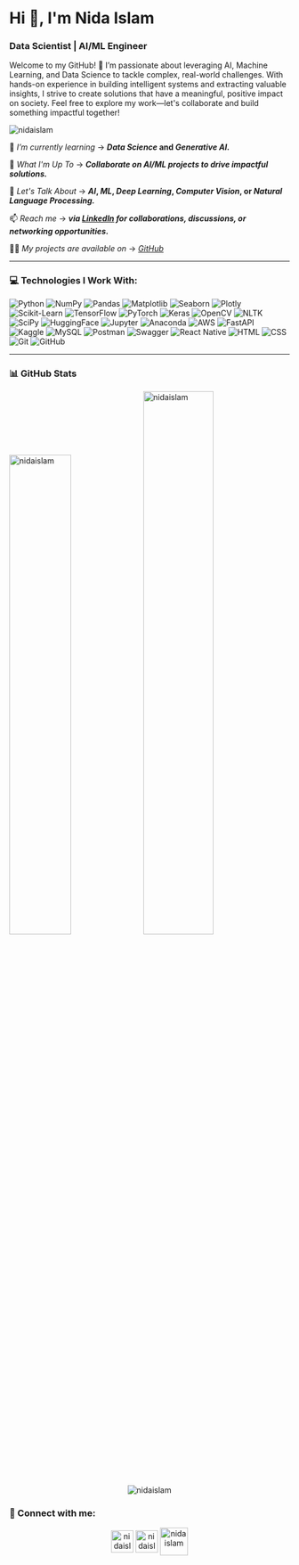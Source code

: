 <h1 align="left">Hi 👋, I'm Nida Islam</h1>
<h3 align="left">Data Scientist | AI/ML Engineer</h3>
<P>Welcome to my GitHub! 🚀 I’m passionate about leveraging AI, Machine Learning, and Data Science to tackle complex, real-world challenges. With hands-on experience in building intelligent systems and extracting valuable insights, I strive to create solutions that have a meaningful, positive impact on society. Feel free to explore my work—let's collaborate and build something impactful together!</P>



<p align="left"> <img src="https://komarev.com/ghpvc/?username=nidaislam&label=Profile%20views&color=0e75b6&style=flat" alt="nidaislam" /> </p>



🌱 *I’m currently learning* -> ***Data Science* and *Generative AI.***

🤝 *What I'm Up To* -> ***Collaborate on AI/ML projects to drive impactful solutions.***

💬 *Let's Talk About* -> ***AI*, *ML*, *Deep Learning*, *Computer Vision*, or *Natural Language Processing.***

📫 *Reach me* -> ***via *[LinkedIn](https://www.linkedin.com/in/nidaislam10/)* for collaborations, discussions, or networking opportunities.***

👨‍💻 *My projects are available on* -> *[GitHub](GitHub)*

---

  
### 💻 Technologies I Work With:
<!-- Core Libraries for Data Science -->
![Python](https://img.shields.io/badge/Python-3776AB?style=for-the-badge&logo=python&logoColor=white)
![NumPy](https://img.shields.io/badge/NumPy-013243?style=for-the-badge&logo=numpy&logoColor=white)
![Pandas](https://img.shields.io/badge/Pandas-150458?style=for-the-badge&logo=pandas&logoColor=white)
![Matplotlib](https://img.shields.io/badge/Matplotlib-%23ffffff.svg?style=for-the-badge&logo=Matplotlib&logoColor=black)
![Seaborn](https://img.shields.io/badge/Seaborn-0C55A5?style=for-the-badge&logo=seaborn&logoColor=white)
![Plotly](https://img.shields.io/badge/Plotly-3F4F75?style=for-the-badge&logo=plotly&logoColor=white)
![Scikit-Learn](https://img.shields.io/badge/Scikit--Learn-F7931E?style=for-the-badge&logo=scikit-learn&logoColor=white)
![TensorFlow](https://img.shields.io/badge/TensorFlow-FF6F00?style=for-the-badge&logo=tensorflow&logoColor=white)
![PyTorch](https://img.shields.io/badge/PyTorch-EE4C2C?style=for-the-badge&logo=pytorch&logoColor=white)
![Keras](https://img.shields.io/badge/Keras-D00000?style=for-the-badge&logo=keras&logoColor=white)
![OpenCV](https://img.shields.io/badge/OpenCV-5C3EE8?style=for-the-badge&logo=opencv&logoColor=white)
![NLTK](https://img.shields.io/badge/NLTK-4A90E2?style=for-the-badge&logo=python&logoColor=white)
![SciPy](https://img.shields.io/badge/SciPy-8CAAE6?style=for-the-badge&logo=scipy&logoColor=white)
![HuggingFace](https://img.shields.io/badge/Hugging%20Face-FFD700?style=for-the-badge&logo=huggingface&logoColor=black)
![Jupyter](https://img.shields.io/badge/Jupyter-F37626?style=for-the-badge&logo=jupyter&logoColor=white)
![Anaconda](https://img.shields.io/badge/Anaconda-44A833?style=for-the-badge&logo=anaconda&logoColor=white)
![AWS](https://img.shields.io/badge/AWS-232F3E?style=for-the-badge&logo=amazon-aws&logoColor=white)
![FastAPI](https://img.shields.io/badge/FastAPI-009688?style=for-the-badge&logo=fastapi&logoColor=white)
![Kaggle](https://img.shields.io/badge/Kaggle-20BEFF?style=for-the-badge&logo=kaggle&logoColor=white)
![MySQL](https://img.shields.io/badge/MySQL-00000F?style=for-the-badge&logo=mysql&logoColor=white)
![Postman](https://img.shields.io/badge/Postman-FF6C37?style=for-the-badge&logo=postman&logoColor=white)
![Swagger](https://img.shields.io/badge/Swagger-85EA2D?style=for-the-badge&logo=swagger&logoColor=black)
![React Native](https://img.shields.io/badge/React%20Native-20232A?style=for-the-badge&logo=react&logoColor=61DAFB)
![HTML](https://img.shields.io/badge/HTML5-E34F26?style=for-the-badge&logo=html5&logoColor=white)
![CSS](https://img.shields.io/badge/CSS3-1572B6?style=for-the-badge&logo=css3&logoColor=white)
![Git](https://img.shields.io/badge/Git-F05033?style=for-the-badge&logo=git&logoColor=white)
![GitHub](https://img.shields.io/badge/GitHub-181717?style=for-the-badge&logo=github&logoColor=white)



---


### 📊 **GitHub Stats**
<p> <img src="https://github-readme-stats.vercel.app/api?username=nidaislam&theme=gruvbox&hide_border=false&include_all_commits=true&count_private=true&show_icons=true&locale=en" alt="nidaislam" width="47%" /> <img src="https://github-readme-streak-stats.herokuapp.com/?user=nidaislam&theme=gruvbox&hide_border=false" alt="nidaislam" width="50%" /> </p> <p align="center"> <img src="https://github-readme-stats.vercel.app/api/top-langs/?username=nidaislam&theme=gruvbox&hide_border=false&include_all_commits=true&count_private=true&layout=compact" alt="nidaislam" /> </p>



<h3 align="left">🔗 Connect with me:</h3>
<p align="center">
<a href="https://linkedin.com/in/nidaislam10" target="blank"><img align="center" src="https://raw.githubusercontent.com/rahuldkjain/github-profile-readme-generator/master/src/images/icons/Social/linked-in-alt.svg" alt="nidaislam" height="40" width="40" /></a>
<a href="https://kaggle.com/nidaislam" target="blank"><img align="center" src="https://raw.githubusercontent.com/rahuldkjain/github-profile-readme-generator/master/src/images/icons/Social/kaggle.svg" alt="nidaislam" height="40" width=40" /></a>
<a href="https://www.hackerrank.com/nidaislam1141" target="blank"><img align="center" src="https://raw.githubusercontent.com/rahuldkjain/github-profile-readme-generator/master/src/images/icons/Social/hackerrank.svg" alt="nidaislam" height="50" width="50" /></a>
</p>
